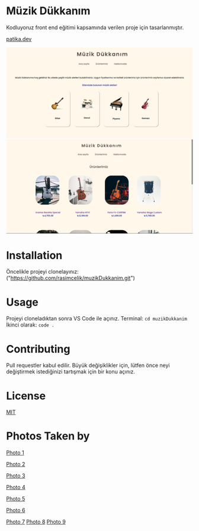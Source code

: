 # Müzik Dükkanım

Kodluyoruz front end eğitimi kapsamında verilen proje için tasarlanmıştır.

[patika.dev](https://www.patika.dev)

![preview1](/assets/preview.png)
![preview2](/assets/preview2.png)

# Installation

Öncelikle projeyi clonelayınız: ("https://github.com/rasimcelik/muzikDukkanim.git")

# Usage

Projeyi cloneladıktan sonra VS Code ile açınız.
Terminal:
`cd muzikDukkanim`
İkinci olarak:
`code .`

# Contributing

Pull requestler kabul edilir. Büyük değişiklikler için, lütfen önce neyi değiştirmek istediğinizi tartışmak için bir konu açınız.

# License

[MIT](https://choosealicense.com/licenses/mit/)

# Photos Taken by

[Photo 1](https://www.pexels.com/photo/photo-of-guitar-near-river-2156327/)

[Photo 2](https://www.pexels.com/photo/brown-acoustic-guitar-on-black-guitar-stand-3714523/)

[Photo 3](https://unsplash.com/photos/L49iaAmLMDc)

[Photo 4](https://www.pexels.com/photo/brown-acoustic-guitar-2021348/)

[Photo 5](https://unsplash.com/photos/6NpYOFB3VCI)

[Photo 6](https://unsplash.com/photos/YdCGrbo_p7E)

[Photo 7](https://unsplash.com/photos/5yDL5rOKrUM)
[Photo 8](https://unsplash.com/photos/czPs0z3-Ggg)
[Photo 9](https://unsplash.com/photos/d9_2kPJBG0U)
